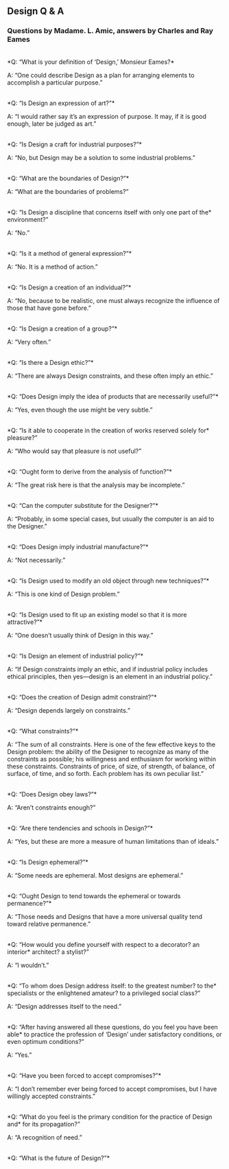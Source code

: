 ## Design Q & A
### Questions by Madame. L. Amic, answers by Charles and Ray Eames

<br/>
*Q: “What is your definition of ‘Design,’ Monsieur Eames?*

A: “One could describe Design as a plan for arranging elements to accomplish a particular purpose.”

<br/>
*Q: “Is Design an expression of art?”*

A: “I would rather say it’s an expression of purpose. It may, if it is good enough, later be judged as art.”

<br/>
*Q: “Is Design a craft for industrial purposes?”*

A: “No, but Design may be a solution to some industrial problems.”

<br/>
*Q: “What are the boundaries of Design?”*

A: “What are the boundaries of problems?”

<br/>
*Q: “Is Design a discipline that concerns itself with only one part of the* environment?”

A: “No.”

<br/>
*Q: “Is it a method of general expression?”*

A: “No. It is a method of action.”

<br/>
*Q: “Is Design a creation of an individual?”*

A: “No, because to be realistic, one must always recognize the influence of those that have gone before.”

<br/>
*Q: “Is Design a creation of a group?”*

A: “Very often.”

<br/>
*Q: “Is there a Design ethic?”*

A: “There are always Design constraints, and these often imply an ethic.”

<br/>
*Q: “Does Design imply the idea of products that are necessarily useful?”*

A: “Yes, even though the use might be very subtle.”

<br/>
*Q: “Is it able to cooperate in the creation of works reserved solely for* pleasure?”

A: “Who would say that pleasure is not useful?”

<br/>
*Q: “Ought form to derive from the analysis of function?”*

A: “The great risk here is that the analysis may be incomplete.”

<br/>
*Q: “Can the computer substitute for the Designer?”*

A: “Probably, in some special cases, but usually the computer is an aid to the Designer.”

<br/>
*Q: “Does Design imply industrial manufacture?”*

A: “Not necessarily.”

<br/>
*Q: “Is Design used to modify an old object through new techniques?”*

A: “This is one kind of Design problem.”

<br/>
*Q: “Is Design used to fit up an existing model so that it is more attractive?”*

A: “One doesn’t usually think of Design in this way.”

<br/>
*Q: “Is Design an element of industrial policy?”*

A: “If Design constraints imply an ethic, and if industrial policy includes ethical principles, then yes—design is an element in an industrial policy.”

<br/>
*Q: “Does the creation of Design admit constraint?”*

A: “Design depends largely on constraints.”

<br/>
*Q: “What constraints?”*

A: “The sum of all constraints. Here is one of the few effective keys to the Design problem: the ability of the Designer to recognize as many of the constraints as possible; his willingness and enthusiasm for working within these constraints. Constraints of price, of size, of strength, of balance, of surface, of time, and so forth. Each problem has its own peculiar list.”

<br/>
*Q: “Does Design obey laws?”*

A: “Aren’t constraints enough?”

<br/>
*Q: “Are there tendencies and schools in Design?”*

A: “Yes, but these are more a measure of human limitations than of ideals.”

<br/>
*Q: “Is Design ephemeral?”*

A: “Some needs are ephemeral. Most designs are ephemeral.”

<br/>
*Q: “Ought Design to tend towards the ephemeral or towards permanence?”*

A: “Those needs and Designs that have a more universal quality tend toward relative permanence.”

<br/>
*Q: “How would you define yourself with respect to a decorator? an interior* architect? a stylist?”

A: “I wouldn’t.”

<br/>
*Q: “To whom does Design address itself: to the greatest number? to the* specialists or the enlightened amateur? to a privileged social class?”

A: “Design addresses itself to the need.”

<br/>
*Q: “After having answered all these questions, do you feel you have been able* to practice the profession of ‘Design’ under satisfactory conditions, or even optimum conditions?”

A: “Yes.”

<br/>
*Q: “Have you been forced to accept compromises?”*

A: “I don’t remember ever being forced to accept compromises, but I have willingly accepted constraints.”

<br/>
*Q: “What do you feel is the primary condition for the practice of Design and* for its propagation?”

A: “A recognition of need.”

<br/>
*Q: “What is the future of Design?”*
